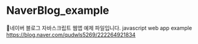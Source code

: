 # NaverBlog_example
📗네이버 블로그 자바스크립트 웹앱 예제 파일입니다. javascript web app example
https://blog.naver.com/qudwls5269/222264921834
